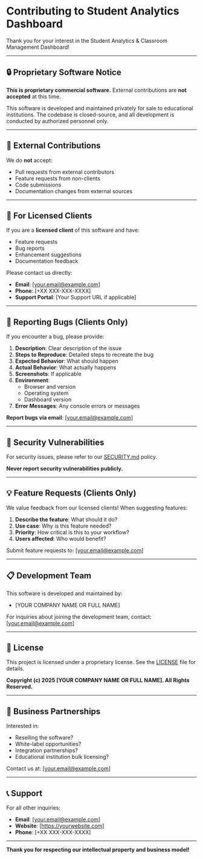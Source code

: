 # Contributing to Student Analytics Dashboard

Thank you for your interest in the Student Analytics & Classroom Management Dashboard!

---

## 🔒 Proprietary Software Notice

**This is proprietary commercial software.** External contributions are **not accepted** at this time.

This software is developed and maintained privately for sale to educational institutions. The codebase is closed-source, and all development is conducted by authorized personnel only.

---

## 🚫 External Contributions

We do **not** accept:
- Pull requests from external contributors
- Feature requests from non-clients
- Code submissions
- Documentation changes from external sources

---

## 💼 For Licensed Clients

If you are a **licensed client** of this software and have:
- Feature requests
- Bug reports
- Enhancement suggestions
- Documentation feedback

Please contact us directly:

- **Email**: [your.email@example.com]
- **Phone**: [+XX XXX-XXX-XXXX]
- **Support Portal**: [Your Support URL if applicable]

---

## 🐛 Reporting Bugs (Clients Only)

If you encounter a bug, please provide:

1. **Description**: Clear description of the issue
2. **Steps to Reproduce**: Detailed steps to recreate the bug
3. **Expected Behavior**: What should happen
4. **Actual Behavior**: What actually happens
5. **Screenshots**: If applicable
6. **Environment**: 
   - Browser and version
   - Operating system
   - Dashboard version
7. **Error Messages**: Any console errors or messages

**Report bugs via email**: [your.email@example.com]

---

## 🔐 Security Vulnerabilities

For security issues, please refer to our [SECURITY.md](SECURITY.md) policy.

**Never report security vulnerabilities publicly.**

---

## 💡 Feature Requests (Clients Only)

We value feedback from our licensed clients! When suggesting features:

1. **Describe the feature**: What should it do?
2. **Use case**: Why is this feature needed?
3. **Priority**: How critical is this to your workflow?
4. **Users affected**: Who would benefit?

Submit feature requests to: [your.email@example.com]

---

## 📋 Development Team

This software is developed and maintained by:
- [YOUR COMPANY NAME OR FULL NAME]

For inquiries about joining the development team, contact: [your.email@example.com]

---

## 📄 License

This project is licensed under a proprietary license. See the [LICENSE](LICENSE) file for details.

**Copyright (c) 2025 [YOUR COMPANY NAME OR FULL NAME]. All Rights Reserved.**

---

## 🤝 Business Partnerships

Interested in:
- Reselling the software?
- White-label opportunities?
- Integration partnerships?
- Educational institution bulk licensing?

Contact us at: [your.email@example.com]

---

## 📞 Support

For all other inquiries:
- **Email**: [your.email@example.com]
- **Website**: [https://yourwebsite.com]
- **Phone**: [+XX XXX-XXX-XXXX]

---

**Thank you for respecting our intellectual property and business model!**

